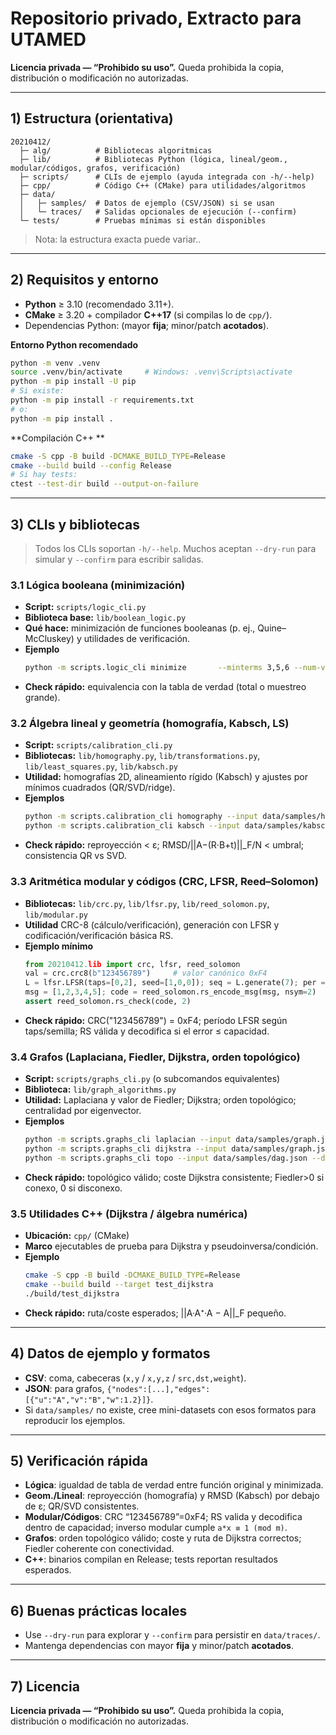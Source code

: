 # Repositorio privado, Extracto para UTAMED
**Licencia privada — “Prohibido su uso”.**  Queda prohibida la copia, distribución o modificación no autorizadas.

---

## 1) Estructura (orientativa)
```
20210412/
  ├─ alg/          # Bibliotecas algoritmicas
  ├─ lib/          # Bibliotecas Python (lógica, lineal/geom., modular/códigos, grafos, verificación)
  ├─ scripts/      # CLIs de ejemplo (ayuda integrada con -h/--help)
  ├─ cpp/          # Código C++ (CMake) para utilidades/algoritmos
  ├─ data/
  │   ├─ samples/  # Datos de ejemplo (CSV/JSON) si se usan
  │   └─ traces/   # Salidas opcionales de ejecución (--confirm)
  └─ tests/        # Pruebas mínimas si están disponibles
```
> Nota: la estructura exacta puede variar..

---

## 2) Requisitos y entorno
- **Python** ≥ 3.10 (recomendado 3.11+).
- **CMake** ≥ 3.20 + compilador **C++17** (si compilas lo de `cpp/`).
- Dependencias Python: (mayor **fija**; minor/patch **acotados**).

**Entorno Python recomendado**
```bash
python -m venv .venv
source .venv/bin/activate     # Windows: .venv\Scripts\activate
python -m pip install -U pip
# Si existe:
python -m pip install -r requirements.txt
# o:
python -m pip install .
```

**Compilación C++ **
```bash
cmake -S cpp -B build -DCMAKE_BUILD_TYPE=Release
cmake --build build --config Release
# Si hay tests:
ctest --test-dir build --output-on-failure
```

---

## 3) CLIs y bibliotecas
> Todos los CLIs soportan `-h/--help`. Muchos aceptan `--dry-run` para simular y `--confirm` para escribir salidas.

### 3.1 Lógica booleana (minimización)
- **Script:** `scripts/logic_cli.py`
- **Biblioteca base:** `lib/boolean_logic.py`
- **Qué hace:** minimización de funciones booleanas (p. ej., Quine–McCluskey) y utilidades de verificación.
- **Ejemplo**
  ```bash
  python -m scripts.logic_cli minimize       --minterms 3,5,6 --num-vars 3 --method quine_mccluskey --dry-run
  ```
- **Check rápido:** equivalencia con la tabla de verdad (total o muestreo grande).

### 3.2 Álgebra lineal y geometría (homografía, Kabsch, LS)
- **Script:** `scripts/calibration_cli.py`
- **Bibliotecas:** `lib/homography.py`, `lib/transformations.py`, `lib/least_squares.py`, `lib/kabsch.py`
- **Utilidad:** homografías 2D, alineamiento rígido (Kabsch) y ajustes por mínimos cuadrados (QR/SVD/ridge).
- **Ejemplos**
  ```bash
  python -m scripts.calibration_cli homography --input data/samples/homography_points.csv --dry-run
  python -m scripts.calibration_cli kabsch --input data/samples/kabsch_points.csv --dry-run
  ```
- **Check rápido:** reproyección < ε; RMSD/||A−(R·B+t)||_F/N < umbral; consistencia QR vs SVD.

### 3.3 Aritmética modular y códigos (CRC, LFSR, Reed–Solomon)
- **Bibliotecas:** `lib/crc.py`, `lib/lfsr.py`, `lib/reed_solomon.py`, `lib/modular.py`
- **Utilidad** CRC-8 (cálculo/verificación), generación con LFSR y codificación/verificación básica RS.
- **Ejemplo mínimo**
  ```python
  from 20210412.lib import crc, lfsr, reed_solomon
  val = crc.crc8(b"123456789")     # valor canónico 0xF4
  L = lfsr.LFSR(taps=[0,2], seed=[1,0,0]); seq = L.generate(7); per = L.period()
  msg = [1,2,3,4,5]; code = reed_solomon.rs_encode_msg(msg, nsym=2)
  assert reed_solomon.rs_check(code, 2)
  ```
- **Check rápido:** CRC("123456789") = 0xF4; período LFSR según taps/semilla; RS válida y decodifica si el error ≤ capacidad.

### 3.4 Grafos (Laplaciana, Fiedler, Dijkstra, orden topológico)
- **Script:** `scripts/graphs_cli.py` (o subcomandos equivalentes)
- **Biblioteca:** `lib/graph_algorithms.py`
- **Utilidad:** Laplaciana y valor de Fiedler; Dijkstra; orden topológico; centralidad por eigenvector.
- **Ejemplos**
  ```bash
  python -m scripts.graphs_cli laplacian --input data/samples/graph.json --dry-run
  python -m scripts.graphs_cli dijkstra --input data/samples/graph.json --source A --target Z --dry-run
  python -m scripts.graphs_cli topo --input data/samples/dag.json --dry-run
  ```
- **Check rápido:** topológico válido; coste Dijkstra consistente; Fiedler>0 si conexo, 0 si disconexo.

### 3.5 Utilidades C++ (Dijkstra / álgebra numérica)
- **Ubicación:** `cpp/` (CMake)
- **Marco** ejecutables de prueba para Dijkstra y pseudoinversa/condición.
- **Ejemplo**
  ```bash
  cmake -S cpp -B build -DCMAKE_BUILD_TYPE=Release
  cmake --build build --target test_dijkstra
  ./build/test_dijkstra
  ```
- **Check rápido:** ruta/coste esperados; ||A·A⁺·A − A||_F pequeño.

---

## 4) Datos de ejemplo y formatos
- **CSV**: coma, cabeceras (`x,y` / `x,y,z` / `src,dst,weight`).
- **JSON**: para grafos, `{"nodes":[...],"edges":[{"u":"A","v":"B","w":1.2}]}`.
- Si `data/samples/` no existe, cree mini-datasets con esos formatos para reproducir los ejemplos.

---

## 5) Verificación rápida
- **Lógica**: igualdad de tabla de verdad entre función original y minimizada.
- **Geom./Lineal**: reproyección (homografía) y RMSD (Kabsch) por debajo de ε; QR/SVD consistentes.
- **Modular/Códigos**: CRC “123456789”=0xF4; RS valida y decodifica dentro de capacidad; inverso modular cumple `a*x ≡ 1 (mod m)`.
- **Grafos**: orden topológico válido; coste y ruta de Dijkstra correctos; Fiedler coherente con conectividad.
- **C++**: binarios compilan en Release; tests reportan resultados esperados.

---

## 6) Buenas prácticas locales
- Use `--dry-run` para explorar y `--confirm` para persistir en `data/traces/`.
- Mantenga dependencias con mayor **fija** y minor/patch **acotados**.

---

## 7) Licencia
**Licencia privada — “Prohibido su uso”.**  Queda prohibida la copia, distribución o modificación no autorizadas.
